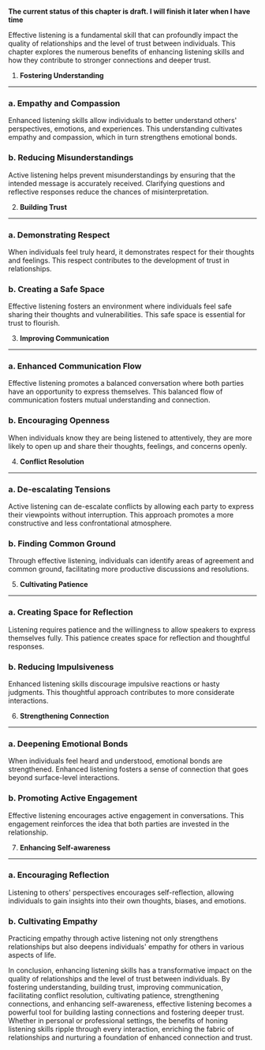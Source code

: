 **The current status of this chapter is draft. I will finish it later when I have time**

Effective listening is a fundamental skill that can profoundly impact the quality of relationships and the level of trust between individuals. This chapter explores the numerous benefits of enhancing listening skills and how they contribute to stronger connections and deeper trust.

1. **Fostering Understanding**
------------------------------

### a. **Empathy and Compassion**

Enhanced listening skills allow individuals to better understand others' perspectives, emotions, and experiences. This understanding cultivates empathy and compassion, which in turn strengthens emotional bonds.

### b. **Reducing Misunderstandings**

Active listening helps prevent misunderstandings by ensuring that the intended message is accurately received. Clarifying questions and reflective responses reduce the chances of misinterpretation.

2. **Building Trust**
---------------------

### a. **Demonstrating Respect**

When individuals feel truly heard, it demonstrates respect for their thoughts and feelings. This respect contributes to the development of trust in relationships.

### b. **Creating a Safe Space**

Effective listening fosters an environment where individuals feel safe sharing their thoughts and vulnerabilities. This safe space is essential for trust to flourish.

3. **Improving Communication**
------------------------------

### a. **Enhanced Communication Flow**

Effective listening promotes a balanced conversation where both parties have an opportunity to express themselves. This balanced flow of communication fosters mutual understanding and connection.

### b. **Encouraging Openness**

When individuals know they are being listened to attentively, they are more likely to open up and share their thoughts, feelings, and concerns openly.

4. **Conflict Resolution**
--------------------------

### a. **De-escalating Tensions**

Active listening can de-escalate conflicts by allowing each party to express their viewpoints without interruption. This approach promotes a more constructive and less confrontational atmosphere.

### b. **Finding Common Ground**

Through effective listening, individuals can identify areas of agreement and common ground, facilitating more productive discussions and resolutions.

5. **Cultivating Patience**
---------------------------

### a. **Creating Space for Reflection**

Listening requires patience and the willingness to allow speakers to express themselves fully. This patience creates space for reflection and thoughtful responses.

### b. **Reducing Impulsiveness**

Enhanced listening skills discourage impulsive reactions or hasty judgments. This thoughtful approach contributes to more considerate interactions.

6. **Strengthening Connection**
-------------------------------

### a. **Deepening Emotional Bonds**

When individuals feel heard and understood, emotional bonds are strengthened. Enhanced listening fosters a sense of connection that goes beyond surface-level interactions.

### b. **Promoting Active Engagement**

Effective listening encourages active engagement in conversations. This engagement reinforces the idea that both parties are invested in the relationship.

7. **Enhancing Self-awareness**
-------------------------------

### a. **Encouraging Reflection**

Listening to others' perspectives encourages self-reflection, allowing individuals to gain insights into their own thoughts, biases, and emotions.

### b. **Cultivating Empathy**

Practicing empathy through active listening not only strengthens relationships but also deepens individuals' empathy for others in various aspects of life.

In conclusion, enhancing listening skills has a transformative impact on the quality of relationships and the level of trust between individuals. By fostering understanding, building trust, improving communication, facilitating conflict resolution, cultivating patience, strengthening connections, and enhancing self-awareness, effective listening becomes a powerful tool for building lasting connections and fostering deeper trust. Whether in personal or professional settings, the benefits of honing listening skills ripple through every interaction, enriching the fabric of relationships and nurturing a foundation of enhanced connection and trust.
